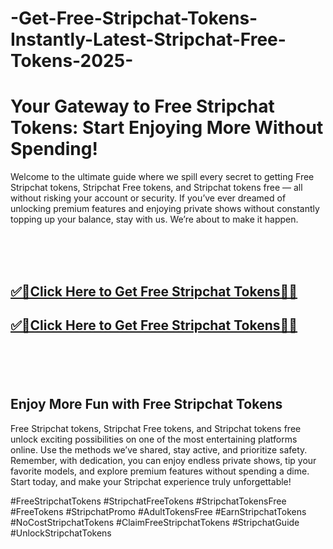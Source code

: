 # -Get-Free-Stripchat-Tokens-Instantly-Latest-Stripchat-Free-Tokens-2025-

<h1>Your Gateway to Free Stripchat Tokens: Start Enjoying More Without Spending!</h1>
Welcome to the ultimate guide where we spill every secret to getting Free Stripchat tokens, Stripchat Free tokens, and Stripchat tokens free — all without risking your account or security. If you’ve ever dreamed of unlocking premium features and enjoying private shows without constantly topping up your balance, stay with us. We’re about to make it happen.



<br><br><br>
<b><h2><a href="https://searchoptima.org/free-stripchat-tokens/">✅🎯Click Here to Get Free Stripchat Tokens🎯✅</a>

</h2></b>

<b><h2><a href="https://searchoptima.org/free-stripchat-tokens/">✅🎯Click Here to Get Free Stripchat Tokens🎯✅</a>

</h2></b> <br><br><br>



<h2>Enjoy More Fun with Free Stripchat Tokens</h2>
Free Stripchat tokens, Stripchat Free tokens, and Stripchat tokens free unlock exciting possibilities on one of the most entertaining platforms online. Use the methods we’ve shared, stay active, and prioritize safety. Remember, with dedication, you can enjoy endless private shows, tip your favorite models, and explore premium features without spending a dime. Start today, and make your Stripchat experience truly unforgettable!

#FreeStripchatTokens #StripchatFreeTokens #StripchatTokensFree #FreeTokens #StripchatPromo #AdultTokensFree #EarnStripchatTokens #NoCostStripchatTokens #ClaimFreeStripchatTokens #StripchatGuide #UnlockStripchatTokens



